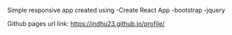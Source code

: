Simple responsive app created using 
 -Create React App
 -bootstrap
 -jquery


Github pages url link:
https://indhu23.github.io/profile/
